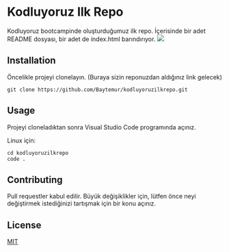 # Kodluyoruz Ilk Repo
Kodluyoruz bootcampinde oluşturduğumuz ilk repo. İçerisinde bir adet README dosyası, bir adet de index.html barındırıyor.
![](https://i.ibb.co/HxYFwqb/github.png)

## Installation
Öncelikle projeyi clonelayın. (Buraya sizin reponuzdan aldığınız link gelecek)
```
git clone https://github.com/Baytemur/kodluyoruzilkrepo.git
```
## Usage
Projeyi cloneladıktan sonra Visual Studio Code programında açınız.

Linux için:
```
cd kodluyoruzilkrepo
code .
```
## Contributing
Pull requestler kabul edilir. Büyük değişiklikler için, lütfen önce neyi değiştirmek istediğinizi tartışmak için bir konu açınız.

## License
[MIT](https://choosealicense.com/licenses/mit/)
